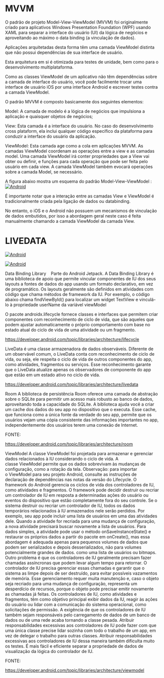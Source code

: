 # MVVM
O padrão de projeto Model-View-ViewModel (MVVM) foi originalmente criado para aplicativos Windows Presentation Foundation (WPF) usando XAML para separar a interface do usuário (UI) da lógica de negócios e aproveitando ao máximo o data binding (a vinculação de dados).

Aplicações arquitetadas desta forma têm uma camada ViewModel distinta que não possui dependências de sua interface de usuário.

Esta arquitetura em si é otimizada para testes de unidade, bem como para o desenvolvimento multiplataforma.

Como as classes ViewModel de um aplicativo não têm dependências sobre a camada de interface do usuário, você pode facilmente trocar uma interface de usuário iOS por uma interface Android e escrever testes contra a camada ViewModel.
 
O padrão MVVM é composto basicamente dos seguintes elementos:

Model: A camada de modelo é a lógica de negócios que impulsiona a aplicação e quaisquer objetos de negócios;

View: Esta camada é a interface do usuário. No caso do desenvolvimento cross plataform, ela inclui qualquer código específico da plataforma para conduzir a interface do usuário da aplicação.

ViewModel: Esta camada age como a cola em aplicações MVVM. As camadas ViewModel coordenam as operações entre a view e as camadas model. Uma camada ViewModel irá conter propriedades que a View vai obter ou definir, e funções para cada operação que pode ser feita pelo usuário em cada view. A camada ViewModel também evocará operações sobre a camada Model, se necessário.

A figura abaixo mostra um esquema do padrão Model-View-ViewModel :
[![Android](http://www.macoratti.net/16/09/net_mvvm11.png)](https://github.com/paulosoujava/eyemobile/tree/master/app)




É importante notar que a interação entre as camadas View e ViewModel é  tradicionalmente criada pela ligação de dados ou databinding.

No entanto, o iOS e o Android não possuem um mecanismos de vinculação de dados embutidos, por isso a abordagem geral neste caso é feita manualmente chamando a camada ViewModel da camada View.

# LIVEDATA
[![Android](https://github.com/paulosoujava/MVVM/blob/master/image/Captura%20de%20Tela%202020-05-06%20%C3%A0s%2013.27.16.png)](https://github.com/paulosoujava/eyemobile/tree/master/app)


[![Android](https://github.com/paulosoujava/MVVM/blob/master/image/Captura%20de%20Tela%202020-05-06%20%C3%A0s%2013.53.12.png)](https://github.com/paulosoujava/eyemobile/tree/master/app)

Data Binding Library   
Parte do Android Jetpack.
A Data Binding Library é uma biblioteca de apoio que permite vincular componentes de IU dos seus layouts a fontes de dados do app usando um formato declarativo, em vez de programático.
Os layouts geralmente são definidos em atividades com código que chama métodos de framework da IU. Por exemplo, o código abaixo chama findViewById() para localizar um widget TextView e vinculá-lo à propriedade userName da variável viewModel


O pacote androidx.lifecycle fornece classes e interfaces que permitem criar componentes com reconhecimento de ciclo de vida, que são aqueles que podem ajustar automaticamente o próprio comportamento com base no estado atual do ciclo de vida de uma atividade ou um fragmento.

https://developer.android.com/topic/libraries/architecture/lifecycle


LiveData é uma classe armazenadora de dados observáveis. Diferente de um observável comum, o LiveData conta com reconhecimento de ciclo de vida, ou seja, ele respeita o ciclo de vida de outros componentes do app, como atividades, fragmentos ou serviços. Esse reconhecimento garante que o LiveData atualize apenas os observadores de componente do app que estão em um estado ativo no ciclo de vida.

https://developer.android.com/topic/libraries/architecture/livedata

Room
A biblioteca de persistência Room oferece uma camada de abstração sobre o SQLite para permitir um acesso mais robusto ao banco de dados, aproveitando toda a capacidade do SQLite.
A biblioteca ajuda você a criar um cache dos dados do seu app no dispositivo que o executa. Esse cache, que funciona como a única fonte da verdade do seu app, permite que os usuários vejam uma cópia consistente das informações importantes no app, independentemente dos usuários terem uma conexão de Internet.

FONTE:

https://developer.android.com/topic/libraries/architecture/room

ViewModel
A classe ViewModel foi projetada para armazenar e gerenciar dados relacionados à IU considerando o ciclo de vida. A classe ViewModel permite que os dados sobrevivam às mudanças de configuração, como a rotação da tela.
Observação: para importar o ViewModel para seu projeto Android, consulte as instruções de declaração de dependências nas notas da versão do Lifecycle.
O framework do Android gerencia os ciclos de vida dos controladores de IU, como atividades e fragmentos. O framework pode decidir destruir ou recriar um controlador de IU em resposta a determinadas ações do usuário ou eventos do dispositivo que estão completamente fora do seu controle.
Se o sistema destruir ou recriar um controlador de IU, todos os dados temporários relacionados à IU armazenados nele serão perdidos. Por exemplo, seu app pode incluir uma lista de usuários em uma das atividades dele. Quando a atividade for recriada para uma mudança de configuração, a nova atividade precisará buscar novamente a lista de usuários. Para dados simples, a atividade pode usar o método onSaveInstanceState() e restaurar os próprios dados a partir do pacote em onCreate(), mas essa abordagem é adequada apenas para pequenos volumes de dados que podem ser serializados e depois desserializados, não para volumes potencialmente grandes de dados. como uma lista de usuários ou bitmaps.
Outro problema é que os controladores de IU geralmente precisam fazer chamadas assíncronas que podem levar algum tempo para retornar. O controlador de IU precisa gerenciar essas chamadas e garantir que o sistema as limpe depois de ser destruído, para evitar possíveis vazamentos de memória. Esse gerenciamento requer muita manutenção e, caso o objeto seja recriado para uma mudança de configuração, representa um desperdício de recursos, porque o objeto pode precisar emitir novamente as chamadas já feitas.
Os controladores de IU, como atividades e fragmentos, têm como objetivo principal exibir dados da IU, reagir às ações do usuário ou lidar com a comunicação do sistema operacional, como solicitações de permissão. A exigência de que os controladores de IU também sejam responsáveis pelo carregamento de dados de um banco de dados ou de uma rede acaba tornando a classe pesada. Atribuir responsabilidades excessivas aos controladores de IU pode fazer com que uma única classe precise lidar sozinha com todo o trabalho de um app, em vez de delegar o trabalho para outras classes. Atribuir responsabilidades excessivas aos controladores de IU dessa maneira também dificulta muito os testes.
É mais fácil e eficiente separar a propriedade de dados de visualização da lógica do controlador de IU.

FONTE:

https://developer.android.com/topic/libraries/architecture/viewmodel

